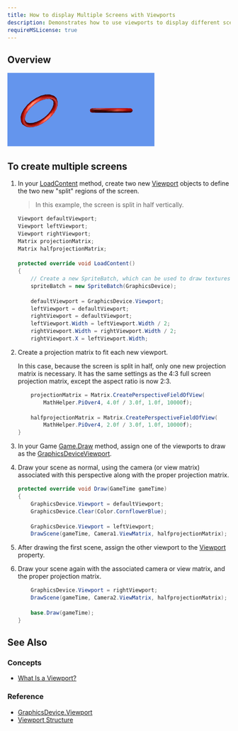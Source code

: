 ```yaml
---
title: How to display Multiple Screens with Viewports
description: Demonstrates how to use viewports to display different scenes simultaneously using two cameras.
requireMSLicense: true
---
```


## Overview

![A Split screen Example](images/graphics_split_screen.png)

## To create multiple screens

1. In your [LoadContent](xref:Microsoft.Xna.Framework.Game) method, create two new [Viewport](xref:Microsoft.Xna.Framework.Graphics.Viewport) objects to define the two new "split" regions of the screen.

    > In this example, the screen is split in half vertically.

    ```csharp
    Viewport defaultViewport;
    Viewport leftViewport;
    Viewport rightViewport;
    Matrix projectionMatrix;
    Matrix halfprojectionMatrix;

    protected override void LoadContent()
    {
        // Create a new SpriteBatch, which can be used to draw textures.
        spriteBatch = new SpriteBatch(GraphicsDevice);
    
        defaultViewport = GraphicsDevice.Viewport;
        leftViewport = defaultViewport;
        rightViewport = defaultViewport;
        leftViewport.Width = leftViewport.Width / 2;
        rightViewport.Width = rightViewport.Width / 2;
        rightViewport.X = leftViewport.Width;
    ```

2. Create a projection matrix to fit each new viewport.

    In this case, because the screen is split in half, only one new projection matrix is necessary. It has the same settings as the 4:3 full screen projection matrix, except the aspect ratio is now 2:3.

    ```csharp
        projectionMatrix = Matrix.CreatePerspectiveFieldOfView(
            MathHelper.PiOver4, 4.0f / 3.0f, 1.0f, 10000f);

        halfprojectionMatrix = Matrix.CreatePerspectiveFieldOfView(
            MathHelper.PiOver4, 2.0f / 3.0f, 1.0f, 10000f);
    }
    ```

3. In your Game [Game.Draw](xref:Microsoft.Xna.Framework.Game#Microsoft_Xna_Framework_Game_Draw_Microsoft_Xna_Framework_GameTime_) method, assign one of the viewports to draw as the [GraphicsDevice](xref:Microsoft.Xna.Framework.Graphics.GraphicsDevice)[Viewport](xref:Microsoft.Xna.Framework.Graphics.Viewport).

4. Draw your scene as normal, using the camera (or view matrix) associated with this perspective along with the proper projection matrix.

    ```csharp
    protected override void Draw(GameTime gameTime)
    {
        GraphicsDevice.Viewport = defaultViewport;
        GraphicsDevice.Clear(Color.CornflowerBlue);
    
        GraphicsDevice.Viewport = leftViewport;
        DrawScene(gameTime, Camera1.ViewMatrix, halfprojectionMatrix);
    ```

5. After drawing the first scene, assign the other viewport to the [Viewport](xref:Microsoft.Xna.Framework.Graphics.GraphicsDevice.Viewport) property.

6. Draw your scene again with the associated camera or view matrix, and the proper projection matrix.

    ```csharp
        GraphicsDevice.Viewport = rightViewport;
        DrawScene(gameTime, Camera2.ViewMatrix, halfprojectionMatrix);
    
        base.Draw(gameTime);
    }
    ```

## See Also

### Concepts

- [What Is a Viewport?](../../whatis/graphics/WhatIs_Viewport.md)

### Reference

- [GraphicsDevice.Viewport](xref:Microsoft.Xna.Framework.Graphics.GraphicsDevice)
- [Viewport Structure](xref:Microsoft.Xna.Framework.Graphics.Viewport)
